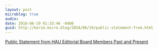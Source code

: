 ```yaml
---
layout: post
microblog: true
audio: 
date: 2018-06-19 01:33:46 -0400
guid: http://kerim.micro.blog/2018/06/19/public-statement-from.html
---
```

[Public Statement from HAU Editorial Board Members Past and Present](https://docs.google.com/document/d/1Sa3a_PolkqmCYnnnwRkZEC1JXr2ONPoW1kGEEHpL63I)
